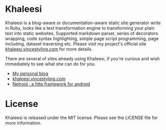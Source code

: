 # Khaleesi

Khaleesi is a blog-aware or documentation-aware static site generator write in Ruby, looks like a text transformation engine to transforming your plain text into static websites. Supported markdown parser, series of decorators wrapping, code syntax highlighting, simple page script programming, page including, dataset traversing etc. Please visit my project's official site [khaleesi.vincestyling.com](http://khaleesi.vincestyling.com/) for more details.

There are several of sites already using Khaleesi, if you're curious and wish immediately to see what she can do for you.

- [My personal blog](http://vincestyling.com/)
- [khaleesi.vincestyling.com](http://khaleesi.vincestyling.com/)
- [Netroid : a http framework for android](http://netroid.cn/)

# License

Khaleesi is released under the MIT license. Please see the LICENSE file for more information.